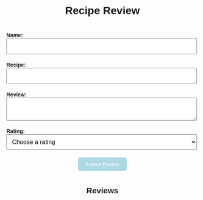 <html>
  <head>
    <style>
      body {
        font-family: sans-serif;
      }
      h1 {
        text-align: center;
        margin-bottom: 40px;
      }
      form {
        display: flex;
        flex-direction: column;
        align-items: center;
        margin-bottom: 40px;
      }
      label {
        font-weight: bold;
        margin-bottom: 10px;
      }
      input,
      textarea,
      select {
        padding: 10px;
        font-size: 16px;
        margin-bottom: 20px;
        width: 500px;
      }
      button[type="submit"] {
        padding: 10px 20px;
        background-color: lightblue;
        color: white;
        border: none;
        border-radius: 5px;
        cursor: pointer;
      }
      h2 {
        text-align: center;
        margin-bottom: 20px;
      }
      li {
        list-style: none;
        margin-bottom: 20px;
        font-size: 18px;
      }
      </style>
    <title>Review Page</title>
  </head>
  <body>
    <h1>Recipe Review</h1>
    <form id="review-form">
      <div>
        <label for="name">Name:</label>
        <input type="text" id="name" required>
      </div>
      <div>
        <label for="recipe">Recipe:</label>
        <input type="text" id="recipe" required>
      </div>
      <div>
        <label for="review">Review:</label>
        <textarea id="review" required></textarea>
      </div>
      <div>
        <label for="rating">Rating:</label>
        <select id="rating" required>
          <option value="">Choose a rating</option>
          <option value="1">1 star</option>
          <option value="2">2 stars</option>
          <option value="3">3 stars</option>
          <option value="4">4 stars</option>
          <option value="5">5 stars</option>
        </select>
      </div>
      <button type="submit">Submit Review</button>
    </form>
    <h2>Reviews</h2>
    <ul id="reviews-list">
    </ul>
    <script>
      const form = document.getElementById("review-form");
      const reviewsList = document.getElementById("reviews-list");
      form.addEventListener("submit", (event) => {
        event.preventDefault();
        fetch('everittcheng.tk/api/reviews', {
          method: 'POST',
          headers: {
            'Content-Type': 'application/json'
          },
          body: JSON.stringify(form)
        })
        .then (response => {
          if (response.ok) {
            window.location.reload();
          } else {
            console.error('Error sending review data');
          }
        }) 
        .catch(error => {
          console.error('Error sending review data:', error);
        });
        const name = document.getElementById("name").value;
        const review = document.getElementById("review").value;
        const rating = document.getElementById("rating").value;
        const recipe = document.getElementById("recipe").value;
        const li = document.createElement("li");
        li.innerHTML = `${name} gave ${recipe} a rating of ${rating} stars: <br> "${review}"`;
        reviewsList.appendChild(li);
        form.reset();
      });
    </script>
  </body>
</html>